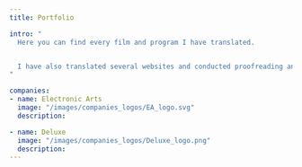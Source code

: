 ```yaml
---
title: Portfolio

intro: "
  Here you can find every film and program I have translated.


  I have also translated several websites and conducted proofreading and linguistic QC for various clients.
"

companies:
- name: Electronic Arts
  image: "/images/companies_logos/EA_logo.svg"
  description:

- name: Deluxe
  image: "/images/companies_logos/Deluxe_logo.png"
  description:
---
```


